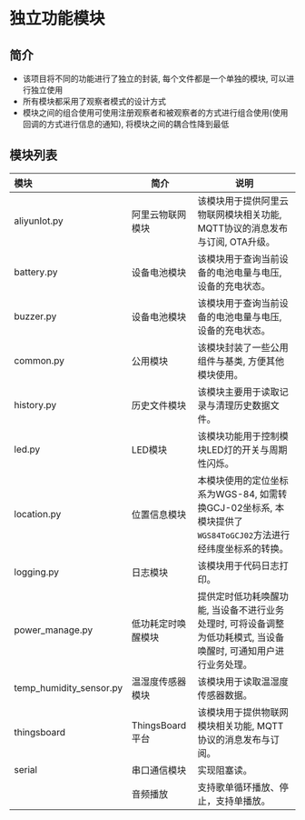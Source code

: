 # 独立功能模块

## 简介

- 该项目将不同的功能进行了独立的封装, 每个文件都是一个单独的模块, 可以进行独立使用
- 所有模块都采用了观察者模式的设计方式
- 模块之间的组合使用可使用注册观察者和被观察者的方式进行组合使用(使用回调的方式进行信息的通知), 将模块之间的耦合性降到最低

## 模块列表

|模块|简介|说明|
|:---|---|---|
|aliyunIot.py|阿里云物联网模块|该模块用于提供阿里云物联网模块相关功能, MQTT协议的消息发布与订阅, OTA升级。|
|battery.py|设备电池模块|该模块用于查询当前设备的电池电量与电压, 设备的充电状态。|
|buzzer.py|设备电池模块|该模块用于查询当前设备的电池电量与电压, 设备的充电状态。|
|common.py|公用模块|该模块封装了一些公用组件与基类, 方便其他模块使用。|
|history.py|历史文件模块|该模块主要用于读取记录与清理历史数据文件。|
|led.py|LED模块|该模块功能用于控制模块LED灯的开关与周期性闪烁。|
|location.py|位置信息模块|本模块使用的定位坐标系为WGS-84, 如需转换GCJ-02坐标系, 本模块提供了`WGS84ToGCJ02`方法进行经纬度坐标系的转换。|
|logging.py|日志模块|该模块用于代码日志打印。|
|power_manage.py|低功耗定时唤醒模块|提供定时低功耗唤醒功能, 当设备不进行业务处理时, 可将设备调整为低功耗模式, 当设备唤醒时, 可通知用户进行业务处理。|
|temp_humidity_sensor.py|温湿度传感器模块|该模块用于读取温湿度传感器数据。|
|thingsboard|ThingsBoard平台|该模块用于提供物联网模块相关功能, MQTT协议的消息发布与订阅。|
|serial|串口通信模块|实现阻塞读。|
||音频播放|支持歌单循环播放、停止，支持单播放。|

